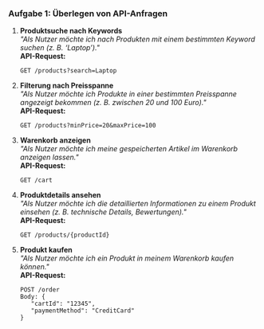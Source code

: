 ### Aufgabe 1: Überlegen von API-Anfragen

1. **Produktsuche nach Keywords**  
   _"Als Nutzer möchte ich nach Produkten mit einem bestimmten Keyword suchen (z. B. ‘Laptop’)."_  
   **API-Request:**  
   ```
   GET /products?search=Laptop
   ```

2. **Filterung nach Preisspanne**  
   _"Als Nutzer möchte ich Produkte in einer bestimmten Preisspanne angezeigt bekommen (z. B. zwischen 20 und 100 Euro)."_  
   **API-Request:**  
   ```
   GET /products?minPrice=20&maxPrice=100
   ```

3. **Warenkorb anzeigen**  
   _"Als Nutzer möchte ich meine gespeicherten Artikel im Warenkorb anzeigen lassen."_  
   **API-Request:**  
   ```
   GET /cart
   ```

4. **Produktdetails ansehen**  
   _"Als Nutzer möchte ich die detaillierten Informationen zu einem Produkt einsehen (z. B. technische Details, Bewertungen)."_  
   **API-Request:**  
   ```
   GET /products/{productId}
   ```

5. **Produkt kaufen**  
   _"Als Nutzer möchte ich ein Produkt in meinem Warenkorb kaufen können."_  
   **API-Request:**
    ```
   POST /order
   Body: {
       "cartId": "12345",
       "paymentMethod": "CreditCard"
   }
   ```
